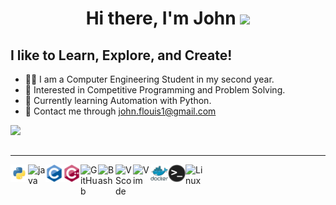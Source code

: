 <h1 align="center">Hi there, I'm John <img src="https://media.giphy.com/media/hvRJCLFzcasrR4ia7z/giphy.gif" width="25px"></h1>

## I like to Learn, Explore, and Create!
- 👨‍💻 I am a Computer Engineering Student in my second year.
- 🏅 Interested in Competitive Programming and Problem Solving.
- 🐍 Currently learning Automation with Python.
- 📨 Contact me through john.flouis1@gmail.com



[<img align="left"  width="150px" src="https://img.shields.io/badge/LinkedIn-0077B5?style=for-the-badge&logo=linkedin&logoColor=white" />][linkedin]
  
  
[linkedin]: https://www.linkedin.com/in/john-f-4519231a1/

 <br><br> 
 
 ---

<img align="left" alt="Python3" width="28px" src="https://raw.githubusercontent.com/github/explore/80688e429a7d4ef2fca1e82350fe8e3517d3494d/topics/python/python.png" />

<img align="left" alt="java" width="28px" src="https://img.icons8.com/color/48/000000/java-coffee-cup-logo.png" />

<img align="left" alt="C" width="28px" src="https://raw.githubusercontent.com/devicons/devicon/master/icons/c/c-original.svg" />

<img align="left" alt="Cpp" width="28px" src="https://raw.githubusercontent.com/devicons/devicon/master/icons/cplusplus/cplusplus-original.svg" />

<img align="left" alt="GitHub" width="28px" src="https://img.icons8.com/fluent/50/000000/github.png" />

<img align="left" alt="Bash" width="28px" src="https://www.vectorlogo.zone/logos/gnu_bash/gnu_bash-icon.svg" />

<img align="left" alt="VScode" width="28px" src="https://img.icons8.com/fluent/48/000000/visual-studio-code-2019.png" />

<img align="left" alt="Vim" width="28px" src="http://www.sromero.org/wiki/_media/linux/aplicaciones/vimman/vim-editor_logo.png" />

<img align="left" alt="docker" width="28px" src="https://raw.githubusercontent.com/devicons/devicon/master/icons/docker/docker-original-wordmark.svg" />

<img align="left" alt="Terminal" width="28px" src="https://raw.githubusercontent.com/github/explore/80688e429a7d4ef2fca1e82350fe8e3517d3494d/topics/terminal/terminal.png" />

<img align="left" alt="Linux" width="28px" src="https://cdn.pixabay.com/photo/2017/01/31/16/57/linux-2025536_960_720.png" />
